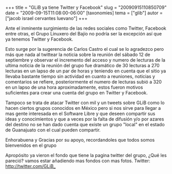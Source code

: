 +++
title = "GLiB ya tiene Twitter y Facebook"
slug = "20090915110850709"
date = "2009-09-15T11:08:00-06:00"
[taxonomies]
tema = ["glib"]
autor = ["jacob israel cervantes luevano"]
+++

Ante el inminente surgimiento de las redes sociales como Twitter,
Facebook entre otras, el Grupo Linuxero del Bajío no podría ser la
excepción así que ya tenemos Twitter y Facebook.

Esto surge por la sugerencia de Carlos Castro el cual se lo agradezco
pero más que nada al twittear la noticia sobre la reunión del sábado 12
de septiembre y observar el incremento del acceso y numero de lecturas
de la ultima noticia de la reunión del grupo fue dramático de 30
lecturas a 270 lecturas en un lapso de un par de horas y teniendo en
cuenta que el sitio ya llevaba bastante tiempo sin actividad en cuanto a
reuniones, noticias y comentarios se refiere, posteriormente el numero
de lecturas subió a 320 en un lapso de una hora aproximadamente, estos
fueron motivos suficientes para crear una cuenta del grupo en Twitter y
Facebook.

Tampoco se trata de atacar Twitter con mil y un tweets sobre GLiB como
lo hacen ciertos grupos conocidos en México pero si nos sirve para
llegar a mas gente interesada en el Software Libre y que deseen
compartir sus ideas y conocimientos y que a veces por la falta de
difusión y/o por azares del destino no se han dado cuenta que existe un
grupo "local" en el estado de Guanajuato con el cual pueden compartir.

Enhorabuena y Gracias por su apoyo, recordandoles que todos somos
bienvenidos en el grupo

Apropósito ya vieron el fondo que tiene la pagina twitter del grupo,
¿Qué les pareció? vamos estar añadiendo mas fondos con mas fotos.
Twitter: <http://twitter.com/GLiB_>

